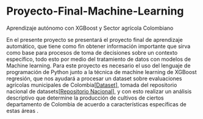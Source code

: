 # Proyecto-Final-Machine-Learning
Aprendizaje autónomo con XGBoost y Sector agrícola Colombiano

En el presente proyecto se presentará el proyecto final de aprendizaje automático, que tiene como fin obtener información importante que sirva como base para procesos de toma de decisiones sobre un contexto específico, todo esto por medio del tratamiento de datos con modelos de Machine learning. Para este proyecto es necesario el uso del lenguaje de programación de Python junto a la técnica de machine learning de XGBoost regresión, que nos ayudará a procesar un dataset sobre evaluaciones agrícolas municipales de Colombia[[Dataset](https://www.datos.gov.co/Agricultura-y-Desarrollo-Rural/Evaluaciones-Agropecuarias-Municipales-EVA-2019-20/p5fp-pay3)], tomada del repositorio nacional de datasets[[Repositorio Nacional](https://datos.gov.co/)], y con esto realizar un análisis descriptivo que determine la producción de cultivos de ciertos departamento de Colombia de acuerdo a características específicas de estas áreas . 


